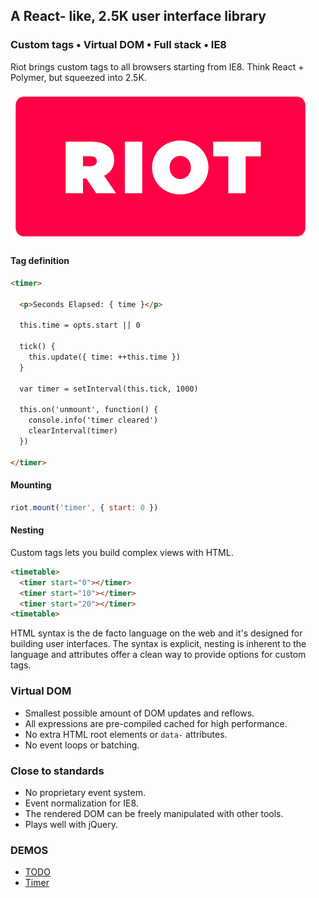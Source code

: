 
## A React- like, 2.5K user interface library

### Custom tags • Virtual DOM • Full stack • IE8

Riot brings custom tags to all browsers starting from IE8. Think React + Polymer, but squeezed into 2.5K.

[![Riot logo](doc/logo/riot480x.png)](https://muut.com/riotjs/)

#### Tag definition

``` html
<timer>

  <p>Seconds Elapsed: { time }</p>

  this.time = opts.start || 0

  tick() {
    this.update({ time: ++this.time })
  }

  var timer = setInterval(this.tick, 1000)

  this.on('unmount', function() {
    console.info('timer cleared')
    clearInterval(timer)
  })

</timer>
```

#### Mounting

``` javascript
riot.mount('timer', { start: 0 })
```

#### Nesting

Custom tags lets you build complex views with HTML.

``` html
<timetable>
  <timer start="0"></timer>
  <timer start="10"></timer>
  <timer start="20"></timer>
<timetable>
```

HTML syntax is the de facto language on the web and it's designed for building user interfaces. The syntax is explicit, nesting is inherent to the language and attributes offer a clean way to provide options for custom tags.


### Virtual DOM
- Smallest possible amount of DOM updates and reflows.
- All expressions are pre-compiled cached for high performance.
- No extra HTML root elements or `data-` attributes.
- No event loops or batching.


### Close to standards
- No proprietary event system.
- Event normalization for IE8.
- The rendered DOM can be freely manipulated with other tools.
- Plays well with jQuery.

### DEMOS
 - [TODO](https://muut.com/riotjs/dist/demo/)
 - [Timer](http://jsfiddle.net/gnumanth/h9kuozp5/)


